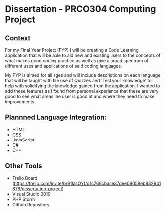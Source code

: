 # Dissertation - PRCO304 Computing Project

Context
-
For my Final Year Project (FYP) I will be creating a Code Learning application that will be able to aid new and existing users to the concepts of what makes good coding practice as well as give a broad spectrum of different uses and applications of said coding languages.

My FYP is aimed for all ages and will include descriptions on each language that will be taught with the use of Quizzes and 'Test your knowledge' to help with solidifying the knowledge gained from the application. I wanted to add these features as I found from personal experience that these are very good to see what areas the user is good at and where they need to make improvements.


Plannned Language Integration: 
-
- HTML 
- CSS
- JavaScript
- C#
- C++


Other Tools
-
- Trello Board (https://trello.com/invite/b/91klsOYf/d1c768cbade37dee09058eb832941879/dissertation-project)
- Visual Studio 2019
- PHP Storm
- Github Repository
